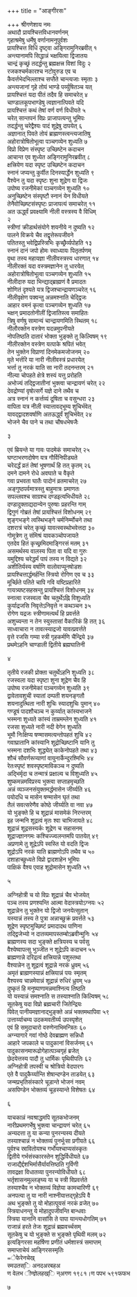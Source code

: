 +++
title = "आङ्गीरसः"

+++
श्रीगणेशाय नमः  
अथादौ प्रायश्चित्तविधानवर्णनम्  
गृहाश्रमेषु धर्मेषु वर्णानामनुपूर्वशः  
प्रायश्चित्त विधिं दृष्ट्वा अङ्गिरामुनिरब्रवीत्  १  
अन्त्यानामपि सिद्धान्नं भक्षयित्वा द्विजातयः  
चान्द्रं कृच्छ्रं तदर्द्धन्तु ब्रह्मक्षत्त्र विशां विदुः  २  
रजकश्चर्मकारश्च नटोवुरुड एव च  
कैवर्त्तभेदभिल्लाश्च सप्तैते चान्त्यजाः स्मृताः  ३  
अन्त्यजानां गृहे तोयं भाण्डे पर्य्युषितञ्च यत्  
प्रायश्चित्तं यदा पीतं तदैव हि समाचरेत्  ४  
चाण्डालकूपभाण्डेषु त्वज्ञानात्पिवते यदि  
प्रायश्चित्तं कथं तेषां वर्ण वर्ण विधीयते  ५  
चरेत् सान्तपनं विप्रः प्राजापत्यन्तु भूमिपः  
तदर्द्धन्तु चरेद्वैश्यः पादं शूद्रेषु दापयेत्  ६  
अज्ञानात् पिवते तोयं ब्राह्मणस्त्वन्त्यजातिषु  
अहोरात्रोषितोभूत्वा पञ्चगव्येन शुध्यति  ७  
विप्रो विप्रेण संस्पृष्ट उच्छिष्टेन कदाचन  
आचान्त एव शुध्येत अङ्गिरामुनिरब्रवीत्  ८  
क्षत्त्रियेण यदा स्पृष्ट उच्छिष्टेन कदाचन  
स्नानं जप्यन्तु कुर्वीत दिनस्यार्द्धेन शुध्यति  ९  
वैश्येन तु यदा स्पृष्टः शुना शूद्रेण वा द्विजः  
उपोष्य रजनीमेकां पञ्चगव्येन शुध्यति  १०  
अनुच्छिष्टेन संस्पृष्टौ स्नानं येन विधीयते  
तेनैवोच्छिष्टसंस्पृष्टः प्राजापत्यं समाचरेत्  ११  
अत ऊर्द्ध्वं प्रवक्ष्यामि नीली वस्त्रस्य वै विधिम्  
२  
स्त्रीणां क्रीडार्थसंयोगे शयनीये न दुष्यति  १२  
पालने विक्रये चैव तद्वृत्तेरूपजीवने  
पतितस्तु भवेद्विप्रस्त्रिभिः कृच्छ्रैर्व्यपोहति  १३  
स्नानं दानं जपो होमः स्वाध्यायः पितृतर्पणम्  
वृथा तस्य महायज्ञा नीलीवस्त्रस्य धारणात्  १४  
नीलीरक्तं यदा वस्त्रमज्ञानेन तु धारयेत्  
अहोरात्रोषितोभूत्वा पञ्चगव्येन शुध्यति  १५  
नीलीदारु यदा भिन्द्याद्ब्राह्मणं वै प्रमादतः  
शोणितं दृश्यते यत्र द्विजश्चान्द्रायणञ्चरेत्  १६  
नीलीवृक्षेण पक्वन्तु अन्नमश्नाति चेद्द्विजः  
आहार वमनं कृत्वा पञ्चगव्येन शुध्यति  १७  
भक्षन् प्रमादतोनीलीं द्विजातिस्त्व समाहितः  
त्रिषु वर्णषु सामान्यं चान्द्रायणमिति स्थितम्  १८  
नीलौरक्तेन वस्त्रेण यदन्नमुपनीयते  
नोपतिष्ठति दातारं भोक्ता भुङ्क्ते तु किल्विषम्  १९  
नीलीरक्तेन वस्त्रेण यत्पाके श्रपितं भवेत्  
तेन भुक्तेन विप्राणां दिनमेकमजोजनम्  २०  
मृते भर्त्तरि या नारी नीलीवस्त्रं प्रधारयेत्  
भर्त्ता तु नरकं याति सा नारी तदनन्तरम्  २१  
नील्या चोपहते क्षेत्रे शस्यं यत्तु प्ररोहति  
अभोज्यं तद्द्विजातीनां भुक्त्वा चान्द्रायणं चरेत्  २२  
देवद्रोण्यां वृषोत्सर्गे यज्ञे दाने तथैव च  
अत्र स्नानं न कर्त्तव्यं दूषिता च वसुन्धरा  २३  
वापिता यत्र नीली स्यात्तावद्भूम्य शुचिर्भवेत्  
यावद्द्वादशवर्षाणि अतऊर्द्ध्वं शुचिर्भवेत्  २४  
भोजने चैव पाने च तथा चौषधभेषजैः  

३  

एवं म्रियन्ते या गावः पादमेकं समाचरेत्  २५  
घण्टाभरणदोषेण यत्र गौर्विनिपीड्यते  
चरेदर्द्धं व्रतं तेषां भूषणार्थं हि तत् कृतम्  २६  
दमने दामने रोधे अवघाते च वैकृते  
गवा प्रभवता घातैः पादोनं व्रतमाचरेत्  २७  
अङ्गुष्ठपर्वमात्रस्तु बाहुमात्रः प्रमाणतः  
सपल्लवश्च साग्रश्च दण्डइत्यभिधीयते  २८  
दण्डादुक्ताद्यदान्येन पुरुषाः प्रहरन्ति गाम्  
द्विगुणं गोब्रतं तेषां प्रायश्चित्तं विशोधनम्  २९  
शृङ्गभङ्गे त्वस्थिभङ्गे चर्मनिर्म्मोचने तथा  
दशरात्रं चरेत् कृच्छ्रं यावत्स्वस्थोभवेत्तदा  ३०  
गोमूत्रेण तु संमिश्रं यावकञ्चोपजायते  
एतदेव हितं कृच्छ्रमिदमाङ्गिरसं मतम्  ३१  
असमर्थस्य वालस्य पिता वा यदि वा गुरुः  
यमुद्दिश्य चरेद्धर्मं पापं तस्य न विद्यते  ३२  
अशीतिर्यस्य वर्षाणि वालोवाप्यूनषोडशः  
प्रायश्चित्तार्द्धमर्हन्ति स्त्रियो रोगिण एव च  ३३  
मूर्च्छिते पतिते चापि गवि यष्टिप्रहारिते  
गायत्र्यष्टसहस्रन्तु प्रायश्चित्तं विशोधनम्  ३४  
स्नात्वा रजस्वला चैव चतुर्थेऽह्नि विशुध्यति  
कुर्याद्रजसि निवृत्तेऽनिवृत्ते न कथञ्चन  ३५  
रोगेण यद्रजः स्त्रीणामत्यर्थं हि प्रवर्त्तते  
अशुच्यन्ता न तेन स्युस्तासां वैकारिकं हि तत्  ३६  
साध्वाचारा न तावत्स्याद्रजो यावत्प्रवर्त्तते  
वृत्ते रजसि गम्या स्त्री गृहकर्मणि चैन्द्रिये  ३७  
प्रथमेऽहनि चाण्डाली द्वितीये ब्रह्मघातिनी  

४  

तृतीये रजकी प्रोक्ता चतुर्थेऽहनि शुध्यति  ३८  
रजस्वला यदा स्पृष्टा शुना शूद्रेण चैव हि  
उपोष्य रजनीमेकां पञ्चगव्येन शुध्यति  ३९  
द्वावेतावशुची स्यातां दम्पती शयनङ्गतौ  
शयनादुत्थिता नारी शुचिः स्यादशुचिः पुमान्  ४०  
गण्डूषं पादशौचञ्च न कुर्य्यात् कांस्यभाजने  
भस्मना शुध्यते कांस्यं ताम्रमम्लेन शुध्यति  ४१  
रजसा शुध्यते नारी नदी वेगेन शुध्यति  
भूमौ निःक्षिप्य षण्मासमत्यन्तोपहतं शुचि  ४२  
गवाघ्रातानि कांस्यानि शूद्रोच्छिष्टानि यानि तु  
भस्मना दशभिः शुद्ध्येत् काकेनोपहते तथा  ४३  
शौचं सौवर्णरूप्याणां वायुनार्केन्दुरश्मिभिः  ४४  
रेतःस्पृष्टं शवस्पृष्टमाविकञ्च न दुष्यति  
अद्भिर्मृदा च तन्मात्रं प्रक्षाल्य च विशुध्यति  ४५  
शुष्कमन्नमविप्रस्य भुक्त्वा सप्ताहमृच्छति  
अन्नं व्यञ्जनसंयुक्तमर्द्धमासेन जीर्य्यति  ४६  
पयोदधि च मासेन षण्मासेन घृतं तथा  
तैलं सवत्सरेणैव कोष्ठे जीर्य्यति वा नवा  ४७  
यो भुङ्क्ते हि च शूद्रान्नं मासमेकं निरन्तरम्  
इह जन्मनि शूद्रत्वं मृतः श्वा चाभिजायते  ४८  
शूद्रान्नं शूद्रसस्यर्कः शूद्रेण च सहासनम्  
शूद्राज्ज्ञानगमः कश्चिज्ज्वलन्तमपि पातयेत्  ४९  
अप्रणामे तु शूद्रेऽपि स्वस्ति यो वदति द्विजः  
शूद्रोऽपि नरकं याति ब्राह्मणोऽपि तथैव च  ५०  
दशाहाच्छुध्यते विप्रो द्वादशाहेन भूमिपः  
पाक्षिकं वैश्य एवाह शूद्रोमासेन शुध्यति  ५१  

५  

अग्निहोत्री च यो विप्रः शूद्रान्नं चैव भोजयेत्  
पञ्च तस्य प्रणश्यन्ति आत्मा वेदास्त्रयोऽग्नयः  ५२  
शूद्रान्नेन तु भुक्तेन यो द्विजो जनयेत्सुतान्  
यस्यान्नं तस्य ते पुत्रा अन्नाच्छुक्रं प्रवर्त्तते  ५३  
शूद्रेण स्पृष्टमुच्छिष्टं प्रमादादथ पाणिना  
तद्द्विजेभ्यो न दातव्यमापस्तम्बोऽब्रवीन्मुनिः  ५४  
ब्राह्मणस्य सदा भुङ्क्ते क्षत्रियस्य च पर्वसु  
वैश्येष्वापत्सु भुञ्जीत न शूद्रेऽपि कदाचन  ५५  
ब्राह्मणान्ने दरिद्रत्वं क्षत्त्रियान्ने पशुस्तथा  
वैश्यान्नेन तु शूद्रत्वं शूद्रान्ने नरकं ध्रुवम्  ५६  
अमृतं ब्राह्मणस्यान्नं क्षत्त्रियान्नं पयः स्मृतम्  
वैश्यस्य चान्नमेवान्नं शूद्रान्नं रुधिरं ध्रुवम्  ५७  
दुष्कृतं हि मनुष्याणामन्नमाश्नित्य तिष्ठति  
यो यस्यान्नं समश्नाति स तस्याश्नाति किल्विषम्  ५८  
सूतकेषु यदा विप्रो ब्रह्मचारी जितेन्द्रियः  
पिवेत् पानीयमज्ञानाद्भुङ्क्ते अन्नं भक्तमथापिवा  ५९  
उत्तार्य्याचम्य उदकमवतीर्य्य उपस्पृशेत्  
एवं हि समुदाचारो वरुणेनाभिमन्त्रितः  ६०  
अग्न्यागारे गवां गोष्ठे देवब्राह्मण सन्निधौ  
आहारे जपकाले च पादुकानां विसर्जनम्  ६१  
पादुकासनमारूढोगेहात्पञ्चगृहं ब्रजेत्  
छेदयेत्तस्य पादौ तु धार्मिकः पृथिवीपतिः  ६२  
अग्निहोत्री तपस्वी च श्रोत्रियो वेदपारगः  
एते वै पादुकैर्य्यान्ति शेषान्दण्डेन ताडयेत्  ६३  
जन्मप्रभृतिसंस्कारे चूडान्ते भोजनं नवम्  
असपिण्डेन भोक्तव्यं चूडस्यान्ते विशेषतः  ६४  

६  

याचकान्नं नवश्राद्धमपि सूतकभोजनम्  
नारीप्रथमगर्भेषु भुक्त्वा चान्द्रायणं चरेत्  ६५  
अन्यदत्ता तु या कन्या पुनरन्यस्य दीयते  
तस्याश्चान्नं न भोक्तव्यं पुनर्भूःसा प्रगीयते  ६६  
पूर्वश्च स्रावितोयश्च गर्भोयश्चाप्यसंस्कृतः  
द्वितीये गर्भसंस्कारस्तेन शुद्धिर्विधीयते  ६७  
राजाद्यैर्द्दशभिर्मासैर्यावत्तिष्ठति गुर्विणी  
तावद्रक्षा विधातव्या पुनरन्योविधीयते  ६८  
भर्तृशासनमुल्लङ्घ्य या च स्त्री विप्रवर्त्तते  
तस्याश्चैव न भोक्तव्यं विज्ञेया कामचारिणी  ६९  
अनपत्या तु या नारी नाश्नीयात्तद्गृहेऽपि वै  
अथ भुङ्क्ते तु यो मोहात्पूयसं नरकं व्रजेत्  ७०  
स्त्रियाधनन्तु ये मोहादुपजीवन्ति बान्धवाः  
स्त्रिया यानानि वासांसि ते पापा यान्त्यधोगतिम्  ७१  
राजान्नं हरते तेजः शूद्रान्नं ब्रह्मवर्च्चसम्  
सूतकेषु च यो भुङ्क्ते स भुङ्क्ते पृथिवी मलम्  ७२  
इत्यङ्गिरसा महर्षिणा प्रणीतं धर्मशास्त्रं समाप्तम्  
समाप्ताचेयं आङ्गिरसस्मृतिः  
᐀ेफेरेनचेख्  
स्मउतस्ि अनदअरबहअ  
ण वेलभ ीण्ज्ञेलहख्ि  न्अगण १९८१।ण पपभ ५९१फफभ  

७  
